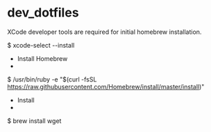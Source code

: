 # dev_dotfiles

XCode developer tools are required for initial homebrew installation.

$ xcode-select --install


- Install Homebrew
-
$ /usr/bin/ruby -e "$(curl -fsSL https://raw.githubusercontent.com/Homebrew/install/master/install)"

- Install 
-
$ brew install wget
